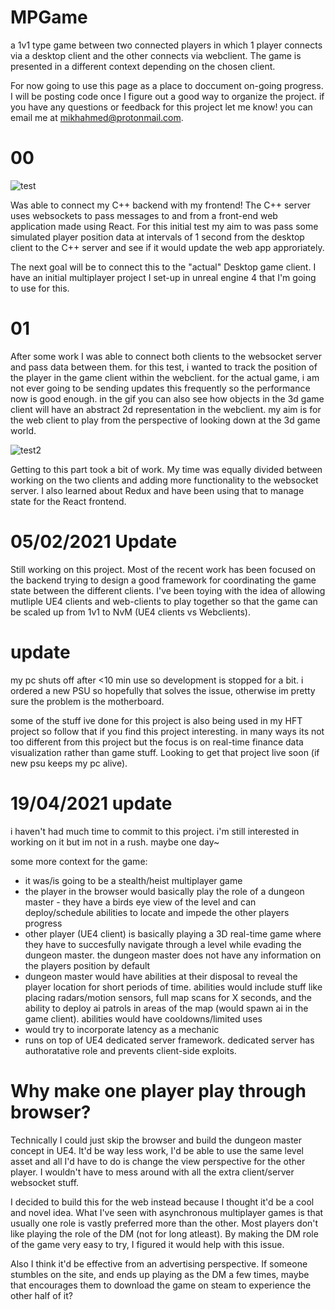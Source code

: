 # MPGame
 a 1v1 type game between two connected players in which 1 player connects via a desktop client and the other connects via webclient.
The game is presented in a different context depending on the chosen client.


For now going to use this page as a place to doccument on-going progress. I will be posting code once I figure out a good way to organize the project. 
if you have any questions or feedback for this project let me know! you can email me at mikhahmed@protonmail.com. 


# 00
![test](https://user-images.githubusercontent.com/75456828/104115281-f27bc080-52ca-11eb-83c0-c54c0f78bef9.gif)

Was able to connect my C++ backend with my frontend! The C++ server uses websockets to pass messages to and from a front-end web application made using React.
For this initial test my aim to was pass some simulated player position data at intervals of 1 second from the desktop client to the C++ server and see if it would update the web app approriately. 

The next goal will be to connect this to the "actual" Desktop game client. I have an initial multiplayer project I set-up in unreal engine 4 that I'm going to use for this. 


# 01
After some work I was able to connect both clients to the websocket server and pass data between them. for this test, i wanted to track the position of the player in the game client  within the webclient. for the actual game, i am not ever going to be sending updates this frequently so the performance now is good enough. in the gif you can also see how  objects in the 3d game client will have an abstract 2d representation in the webclient. my aim is for the web client to play from the perspective of looking down at the 3d game world. 

![test2](https://user-images.githubusercontent.com/75456828/105131285-df74a780-5aa5-11eb-91ae-eb6c79696adf.gif)


Getting to this part took a bit of work. My time was equally divided between working on the two clients and adding more functionality to the websocket server. I also learned about Redux and have been using that to manage state for the React frontend. 


# 05/02/2021 Update
Still working on this project. Most of the recent work has been focused on the backend trying to design a good framework for coordinating the game state between the different clients. I've been toying with the idea of allowing mutliple UE4 clients and web-clients to play together so that the game can be scaled up from 1v1 to NvM (UE4 clients vs Webclients). 


# update
my pc shuts off after <10 min use so development is stopped for a bit. i ordered a new PSU so hopefully that solves the issue, otherwise im pretty sure the problem is the motherboard.

some of the stuff ive done for this project is also being used in my HFT project so follow that if you find this project interesting. in many ways its not too different from this project but the focus is on real-time finance data visualization rather than game stuff. Looking to get that project live soon (if new psu keeps my pc alive).

# 19/04/2021 update

i haven't had much time to commit to this project. i'm still interested in working on it but im not in a rush. maybe one day~

some more context for the game:
- it was/is going to be a stealth/heist multiplayer game
- the player in the browser would basically play the role of a dungeon master - they have a birds eye view of the level and can deploy/schedule abilities to locate and impede the other players progress
- other player (UE4 client) is basically playing a 3D real-time game where they have to succesfully navigate through a level while evading the dungeon master. the dungeon master does not have any information on the players position by default
-  dungeon master would have abilities at their disposal to reveal the player location for short periods of time. abilities would include stuff like placing radars/motion sensors, full map scans for X seconds, and the ability to deploy ai patrols in areas of the map (would spawn ai in the game client). abilities would have cooldowns/limited uses
- would try to incorporate latency as a mechanic 
- runs on top of UE4 dedicated server framework. dedicated server has authoratative role and prevents client-side exploits. 

# Why make one player play through browser?

Technically I could just skip the browser and build the dungeon master concept in UE4. It'd be way less work, I'd be able to use the same level asset and all I'd have to do is  change the view perspective for the other player. I wouldn't have to mess around with all the extra client/server websocket stuff.

 I decided to build this for the web instead because I thought it'd be a cool and novel idea. What I've seen with asynchronous multiplayer games is that usually one role is vastly preferred more than the other. Most players don't like playing the role of the DM (not for long atleast). By making the DM role of the game very easy to try, I figured it would help with this issue. 

Also I think it'd be effective from an advertising perspective. If someone stumbles on the site, and ends up playing as the DM a few times, maybe that encourages them to download the game on steam to experience the other half of it?

